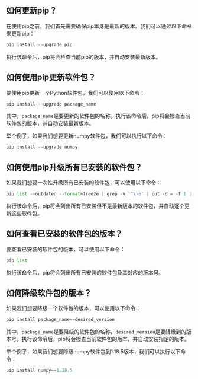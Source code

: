 ## 如何更新pip？

在使用pip之前，我们首先需要确保pip本身是最新的版本。我们可以通过以下命令来更新pip：

```python
pip install --upgrade pip
```

执行该命令后，pip将会检查当前pip的版本，并自动安装最新版本。

## 如何使用pip更新软件包？

要使用pip更新一个Python软件包，我们可以使用以下命令：

```python
pip install --upgrade package_name
```

其中，`package_name`是要更新的软件包的名称。执行该命令后，pip将会检查当前软件包的版本，并自动安装最新版本。

举个例子，如果我们想要更新numpy软件包，我们可以执行以下命令：

```python
pip install --upgrade numpy
```

## 如何使用pip升级所有已安装的软件包？

如果我们想要一次性升级所有已安装的软件包，可以使用以下命令：

```python
pip list --outdated --format=freeze | grep -v '^\-e' | cut -d = -f 1 | xargs -n1 pip install --upgrade
```

执行该命令后，pip将会列出所有已安装但不是最新版本的软件包，并自动逐个更新这些软件包。

## 如何查看已安装的软件包的版本？

要查看已安装的软件包的版本，可以使用以下命令：

```python
pip list
```

执行该命令后，pip将会列出所有已安装的软件包及其对应的版本号。

## 如何降级软件包的版本？

如果我们想要降级一个软件包的版本，可以使用以下命令：

```python
pip install package_name==desired_version
```

其中，`package_name`是要降级的软件包的名称，`desired_version`是要降级到的版本号。执行该命令后，pip将会检查当前软件包的版本，并自动安装指定的版本。

举个例子，如果我们想要降级numpy软件包到1.18.5版本，我们可以执行以下命令：

```python
pip install numpy==1.18.5
```